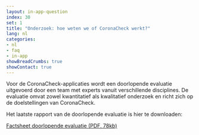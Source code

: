 ```yaml
---
layout: in-app-question
index: 30
set: 1
title: "Onderzoek: hoe weten we of CoronaCheck werkt?"
lang: nl
categories:
- nl
- faq
- in-app
showBreadCrumbs: true
showContact: true
---
```

Voor de CoronaCheck-applicaties wordt een doorlopende evaluatie uitgevoerd door een team met experts vanuit verschillende disciplines. De evaluatie omvat zowel kwantitatief als kwalitatief onderzoek en richt zich op de doelstellingen van CoronaCheck.

Het laatste rapport van de doorlopende evaluatie is hier te downloaden:

<a href="/media/Factsheet_doorlopende_evaluatie.pdf" rel="noopener noreferrer" target="_blank">Factsheet doorlopende evaluatie (PDF, 78kb)</a>

